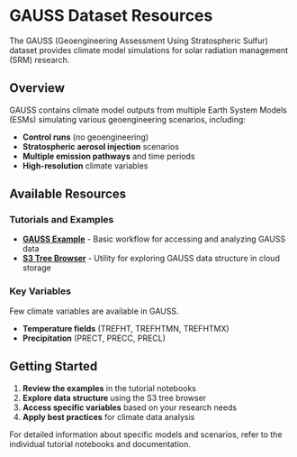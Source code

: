 # GAUSS Dataset Resources

The GAUSS (Geoengineering Assessment Using Stratospheric Sulfur) dataset provides climate model simulations for solar radiation management (SRM) research.

## Overview

GAUSS contains climate model outputs from multiple Earth System Models (ESMs) simulating various geoengineering scenarios, including:

- **Control runs** (no geoengineering)
- **Stratospheric aerosol injection** scenarios
- **Multiple emission pathways** and time periods
- **High-resolution** climate variables

## Available Resources

### Tutorials and Examples

- **[GAUSS Example](GAUSS_example.ipynb)** - Basic workflow for accessing and analyzing GAUSS data
- **[S3 Tree Browser](s3tree.md)** - Utility for exploring GAUSS data structure in cloud storage

### Key Variables

Few climate variables are available in GAUSS.

- **Temperature fields** (TREFHT, TREFHTMN, TREFHTMX)
- **Precipitation** (PRECT, PRECC, PRECL)

## Getting Started

1. **Review the examples** in the tutorial notebooks
2. **Explore data structure** using the S3 tree browser
3. **Access specific variables** based on your research needs
4. **Apply best practices** for climate data analysis

For detailed information about specific models and scenarios, refer to the individual tutorial notebooks and documentation.

